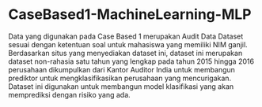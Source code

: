 # CaseBased1-MachineLearning-MLP

Data yang digunakan pada Case Based 1 merupakan Audit Data Dataset sesuai dengan ketentuan soal untuk mahasiswa yang memiliki NIM ganjil. Berdasarkan situs yang menyediakan dataset ini, dataset ini merupakan dataset non-rahasia satu tahun yang lengkap pada tahun 2015 hingga 2016 perusahaan dikumpulkan dari Kantor Auditor India untuk membangun prediktor untuk mengklasifikasikan perusahaan yang mencurigakan. Dataset ini digunakan untuk membangun model klasifikasi yang akan memprediksi dengan risiko yang ada.

